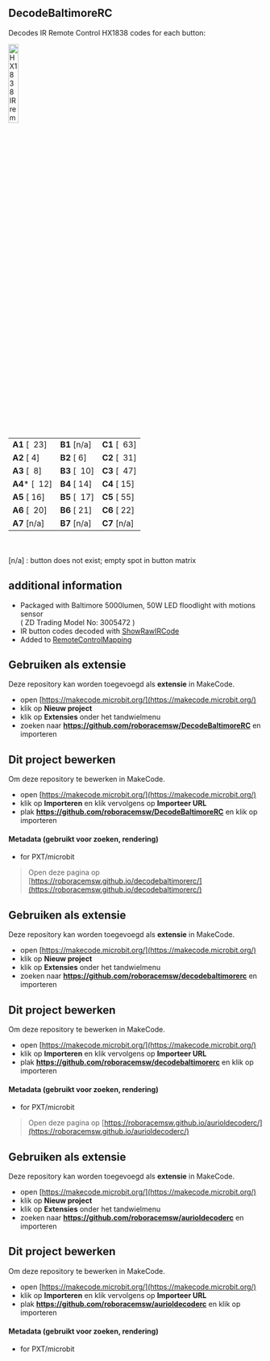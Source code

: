 ## DecodeBaltimoreRC
Decodes IR Remote Control HX1838 codes for each button:

<img src="./baltimore_RC.jpeg"  width="20%" height="20%" align="left" alt="HX1838 IR remote control"/>


|   |   |   |
|---|---|---|
| **A1**  [&nbsp;&nbsp;23]| **B1** [n/a] | **C1**  [&nbsp;&nbsp;63]|
| **A2**  [&nbsp;4]| **B2**  [&nbsp;6]| **C2**  [&nbsp;&nbsp;31]|
| **A3**  [&nbsp;&nbsp;8]| **B3** [&nbsp;&nbsp;10]| **C3**  [&nbsp;&nbsp;47]|
| **A4*** [&nbsp;&nbsp;12]|  **B4**  [&nbsp;14]| **C4**  [&nbsp;15]|
|     **A5** [&nbsp;16]| **B5** [&nbsp;&nbsp;17]| **C5** [&nbsp;55]     |
| **A6** [&nbsp;&nbsp;20]|  **B6**  [&nbsp;21]| **C6**  [&nbsp;22]|
|     **A7** [n/a]| **B7** [n/a]| **C7** [n/a]    | 
<br clear="left"/>
<br/>
[n/a] : button does not exist; empty spot in button matrix
<br/>

## additional information
* Packaged with Baltimore 5000lumen, 50W LED floodlight with motions sensor<br/>
( ZD Trading Model No: 3005472 )
* IR button codes decoded with [ShowRawIRCode](../ShowRawIRCode)
* Added to [RemoteControlMapping](https://github.com/RoboraceMSW/RemoteControlMapping/)

## Gebruiken als extensie

Deze repository kan worden toegevoegd als **extensie** in MakeCode.

* open [https://makecode.microbit.org/](https://makecode.microbit.org/)
* klik op **Nieuw project**
* klik op **Extensies** onder het tandwielmenu
* zoeken naar **https://github.com/roboracemsw/DecodeBaltimoreRC** en importeren

## Dit project bewerken

Om deze repository te bewerken in MakeCode.

* open [https://makecode.microbit.org/](https://makecode.microbit.org/)
* klik op **Importeren** en klik vervolgens op **Importeer URL**
* plak **https://github.com/roboracemsw/DecodeBaltimoreRC** en klik op importeren

#### Metadata (gebruikt voor zoeken, rendering)

* for PXT/microbit
<script src="https://makecode.com/gh-pages-embed.js"></script><script>makeCodeRender("{{ site.makecode.home_url }}", "{{ site.github.owner_name }}/{{ site.github.repository_name }}");</script>



> Open deze pagina op [https://roboracemsw.github.io/decodebaltimorerc/](https://roboracemsw.github.io/decodebaltimorerc/)

## Gebruiken als extensie

Deze repository kan worden toegevoegd als **extensie** in MakeCode.

* open [https://makecode.microbit.org/](https://makecode.microbit.org/)
* klik op **Nieuw project**
* klik op **Extensies** onder het tandwielmenu
* zoeken naar **https://github.com/roboracemsw/decodebaltimorerc** en importeren

## Dit project bewerken

Om deze repository te bewerken in MakeCode.

* open [https://makecode.microbit.org/](https://makecode.microbit.org/)
* klik op **Importeren** en klik vervolgens op **Importeer URL**
* plak **https://github.com/roboracemsw/decodebaltimorerc** en klik op importeren

#### Metadata (gebruikt voor zoeken, rendering)

* for PXT/microbit
<script src="https://makecode.com/gh-pages-embed.js"></script><script>makeCodeRender("{{ site.makecode.home_url }}", "{{ site.github.owner_name }}/{{ site.github.repository_name }}");</script>



> Open deze pagina op [https://roboracemsw.github.io/aurioldecoderc/](https://roboracemsw.github.io/aurioldecoderc/)

## Gebruiken als extensie

Deze repository kan worden toegevoegd als **extensie** in MakeCode.

* open [https://makecode.microbit.org/](https://makecode.microbit.org/)
* klik op **Nieuw project**
* klik op **Extensies** onder het tandwielmenu
* zoeken naar **https://github.com/roboracemsw/aurioldecoderc** en importeren

## Dit project bewerken

Om deze repository te bewerken in MakeCode.

* open [https://makecode.microbit.org/](https://makecode.microbit.org/)
* klik op **Importeren** en klik vervolgens op **Importeer URL**
* plak **https://github.com/roboracemsw/aurioldecoderc** en klik op importeren

#### Metadata (gebruikt voor zoeken, rendering)

* for PXT/microbit
<script src="https://makecode.com/gh-pages-embed.js"></script><script>makeCodeRender("{{ site.makecode.home_url }}", "{{ site.github.owner_name }}/{{ site.github.repository_name }}");</script>
